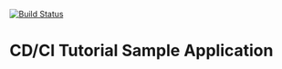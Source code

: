 [![Build Status](http://localhost:8080/buildStatus/icon?job=FreeStyle)](http://localhost:8080/job/FreeStyle/)

# CD/CI Tutorial Sample Application